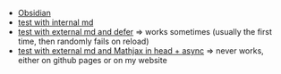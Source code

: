 
- [Obsidian](./Obsidian.html)
- [test with internal md](./test_equations_internal.html)
- [test with external md and defer](./test_equations1.html) => works sometimes (usually the first time, then randomly fails on reload)
- [test with external md and Mathjax in head + async](./test_equations2.html) => never works, either on github pages or on my website




